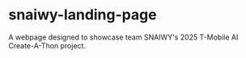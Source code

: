 # snaiwy-landing-page
A webpage designed to showcase team SNAIWY's 2025 T-Mobile AI Create-A-Thon project.
